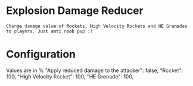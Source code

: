 # Explosion Damage Reducer
    Change damage value of Rockets, High Velocity Rockets and HE Grenades to players. Just anti noob pvp :)

# Configuration
Values are in %
    "Apply reduced damage to the attacker": false,
    "Rocket": 100,
    "High Velocity Rocket": 100,
    "HE Grenade": 100,